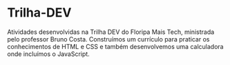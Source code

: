 # Trilha-DEV
 Atividades desenvolvidas na Trilha DEV do Floripa Mais Tech, ministrada pelo professor Bruno Costa.
 Construímos um currículo para praticar os conhecimentos de HTML e CSS e também desenvolvemos uma calculadora onde incluímos o JavaScript.
